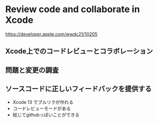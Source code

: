 # Review code and collaborate in Xcode

<https://developer.apple.com/wwdc21/10205>

## Xcode上でのコードレビューとコラボレーション
## 問題と変更の調査
## ソースコードに正しいフィードバックを提供する

- Xcode 13 でプルリクが作れる
- コードレビューモードがある
- 総じてgithubっぽいことができる

